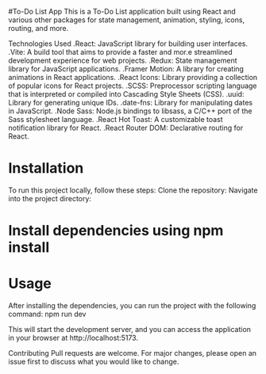 #To-Do List App
This is a To-Do List application built using React and various other packages for state management, animation, styling, icons, routing, and more.

Technologies Used
.React: JavaScript library for building user interfaces.
.Vite: A build tool that aims to provide a faster and mor.e streamlined development experience for web projects.
.Redux: State management library for JavaScript applications.
.Framer Motion: A library for creating animations in React applications.
.React Icons: Library providing a collection of popular icons for React projects.
.SCSS: Preprocessor scripting language that is interpreted or compiled into Cascading Style Sheets (CSS).
.uuid: Library for generating unique IDs.
.date-fns: Library for manipulating dates in JavaScript.
.Node Sass: Node.js bindings to libsass, a C/C++ port of the Sass stylesheet language.
.React Hot Toast: A customizable toast notification library for React.
.React Router DOM: Declarative routing for React.

# Installation

To run this project locally, follow these steps:
Clone the repository:
Navigate into the project directory:

# Install dependencies using npm install

# Usage

After installing the dependencies, you can run the project with the following command:
npm run dev

This will start the development server, and you can access the application in your browser at http://localhost:5173.

Contributing
Pull requests are welcome. For major changes, please open an issue first to discuss what you would like to change.
